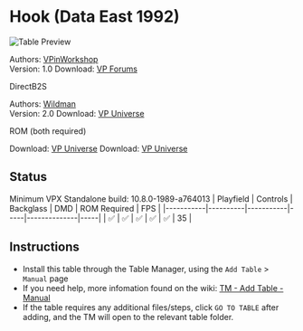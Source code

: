 # Hook (Data East 1992)

![Table Preview](../../images/vpx-hook-preview.png)

Authors: [VPinWorkshop](https://www.vpforums.org/index.php?showuser=153279)  
Version: 1.0
Download: [VP Forums](https://www.vpforums.org/index.php?app=downloads&showfile=15555)

DirectB2S

Authors: [Wildman](https://vpuniverse.com/profile/5-wildman/)  
Version: 2.0
Download: [VP Universe](https://vpuniverse.com/files/file/2388-hook-data-east-1992/)

ROM (both required)

Download: [VP Universe](https://vpuniverse.com/files/file/5095-hook-501-unofficial-mod/)
Download: [VP Universe](https://vpuniverse.com/files/file/1781-hook_408zip/)

## Status 

Minimum VPX Standalone build: 10.8.0-1989-a764013
| Playfield | Controls | Backglass | DMD | ROM Required | FPS | 
|-----------|----------|-----------|-----|--------------|-----|
| :white_check_mark: | :white_check_mark: | :white_check_mark: | :white_check_mark: | :white_check_mark: | 35 |

## Instructions

- Install this table through the Table Manager, using the `Add Table` > `Manual` page
- If you need help, more infomation found on the wiki: [TM - Add Table - Manual](https://github.com/LegendsUnchained/vpx-standalone-alp4k/wiki/%5B04%5D-%F0%9F%A7%A1-TM-%E2%80%90-Other-Features#add-table---manual)
- If the table requires any additional files/steps, click `GO TO TABLE` after adding, and the TM will open to the relevant table folder.

